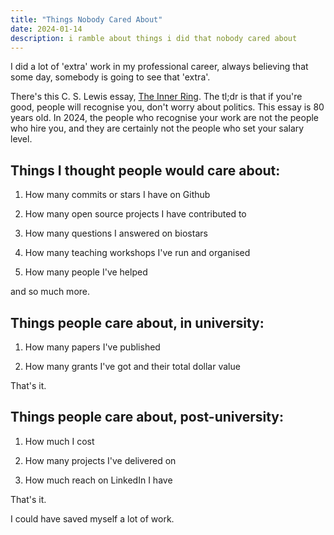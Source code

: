 ```yaml
---
title: "Things Nobody Cared About"
date: 2024-01-14
description: i ramble about things i did that nobody cared about
---
```


I did a lot of 'extra' work in my professional career, always believing that some day, somebody is going to see that 'extra'.

There's this C. S. Lewis essay, [The Inner Ring](https://www.lewissociety.org/innerring/). The tl;dr is that if you're good, people will recognise you, don't worry about politics. This essay is 80 years old. In 2024, the people who recognise your work are not the people who hire you, and they are certainly not the people who set your salary level.

## Things I thought people would care about:

1. How many commits or stars I have on Github

2. How many open source projects I have contributed to

3. How many questions I answered on biostars

4. How many teaching workshops I've run and organised

5. How many people I've helped

and so much more.

## Things people care about, in university:

1. How many papers I've published

2. How many grants I've got and their total dollar value

That's it.

## Things people care about, post-university:

1. How much I cost

2. How many projects I've delivered on

3. How much reach on LinkedIn I have

That's it.

I could have saved myself a lot of work.
